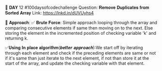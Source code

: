 📌 𝐃𝐀𝐘 12 #100daysofcodechallenge
Question: 𝐑𝐞𝐦𝐨𝐯𝐞 𝐃𝐮𝐩𝐥𝐢𝐜𝐚𝐭𝐞𝐬 𝐟𝐫𝐨𝐦 𝐒𝐨𝐫𝐭𝐞𝐝 𝐀𝐫𝐫𝐚𝐲
Link:
https://lnkd.in/dUVUyhs4

📌 𝐀𝐩𝐩𝐫𝐨𝐚𝐜𝐡:
✅ 𝐁𝐫𝐮𝐭𝐞 𝐅𝐨𝐫𝐜𝐞: Simple approach looping through the array and comparing consecutive elements if same then moving on to the next. Else storing the element in the incremented position of checking variable 'k' and returning k.

✅𝐔𝐬𝐢𝐧𝐠 𝐈𝐧 𝐩𝐥𝐚𝐜𝐞 𝐚𝐥𝐠𝐨𝐫𝐢𝐭𝐡𝐦(𝒃𝒆𝒕𝒕𝒆𝒓 𝒂𝒑𝒑𝒓𝒐𝒂𝒄𝒉):We start off by iterating through each element and check if the preceding elements are same or not if it's same than just iterate to the next element, if not than store it at the start of the array, and update the checking variable with that element.
